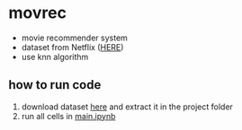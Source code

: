 # movrec
- movie recommender system
- dataset from Netflix ([HERE](https://www.kaggle.com/datasets/netflix-inc/netflix-prize-data/data))
- use knn algorithm

## how to run code
1. download dataset [here](https://www.kaggle.com/datasets/netflix-inc/netflix-prize-data/data) and extract it in the project folder
2. run all cells in [main.ipynb](./main.ipynb)
